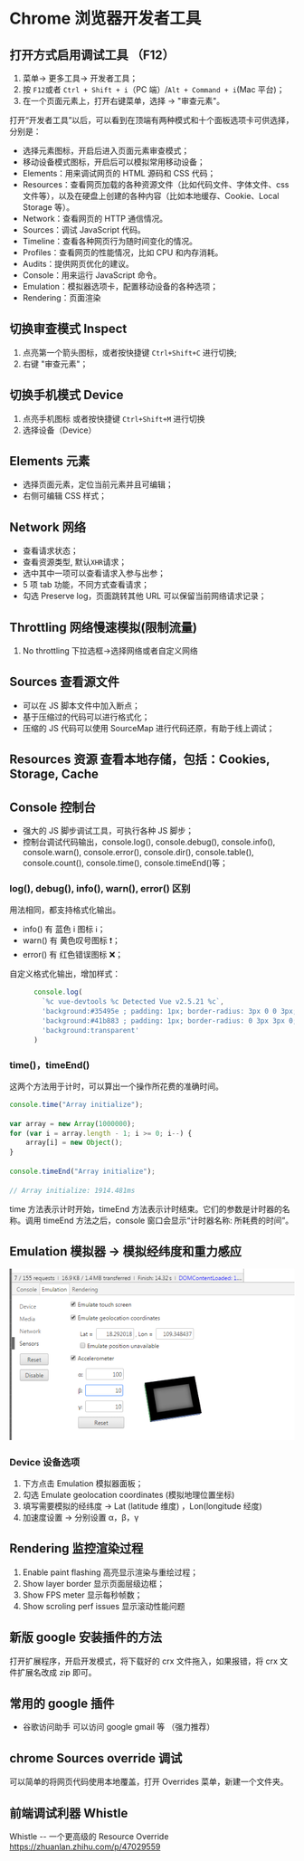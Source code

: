 # Chrome 浏览器开发者工具

## 打开方式启用调试工具 （F12）

1. 菜单-> 更多工具-> 开发者工具；
2. 按 `F12`或者 `Ctrl + Shift + i`（PC 端）/`Alt + Command + i`(Mac 平台)；
3. 在一个页面元素上，打开右键菜单，选择 -> "审查元素"。

打开“开发者工具”以后，可以看到在顶端有两种模式和十个面板选项卡可供选择，分别是：

-   选择元素图标，开启后进入页面元素审查模式；
-   移动设备模式图标，开启后可以模拟常用移动设备；
-   Elements：用来调试网页的 HTML 源码和 CSS 代码；
-   Resources：查看网页加载的各种资源文件（比如代码文件、字体文件、css 文件等），以及在硬盘上创建的各种内容（比如本地缓存、Cookie、Local Storage 等）。
-   Network：查看网页的 HTTP 通信情况。
-   Sources：调试 JavaScript 代码。
-   Timeline：查看各种网页行为随时间变化的情况。
-   Profiles：查看网页的性能情况，比如 CPU 和内存消耗。
-   Audits：提供网页优化的建议。
-   Console：用来运行 JavaScript 命令。
- Emulation：模拟器选项卡，配置移动设备的各种选项；
- Rendering：页面渲染

## 切换审查模式 Inspect

1. 点亮第一个箭头图标，或者按快捷键 `Ctrl+Shift+C` 进行切换;
2. 右键 "审查元素"；

## 切换手机模式 Device

1. 点亮手机图标 或者按快捷键 `Ctrl+Shift+M` 进行切换
2. 选择设备（Device）

## Elements 元素

-   选择页面元素，定位当前元素并且可编辑；
-   右侧可编辑 CSS 样式；

## Network 网络

-   查看请求状态；
-   查看资源类型, 默认`XHR`请求；
-   选中其中一项可以查看请求入参与出参；
-   5 项 tab 功能，不同方式查看请求；
-   勾选 Preserve log，页面跳转其他 URL 可以保留当前网络请求记录；

## Throttling 网络慢速模拟(限制流量)

1. No throttling 下拉选框->选择网络或者自定义网络

## Sources 查看源文件

- 可以在 JS 脚本文件中加入断点；
- 基于压缩过的代码可以进行格式化；
- 压缩的 JS 代码可以使用 SourceMap 进行代码还原，有助于线上调试；

## Resources 资源 查看本地存储，包括：Cookies, Storage, Cache

## Console 控制台

-   强大的 JS 脚步调试工具，可执行各种 JS 脚步；
-   控制台调试代码输出，console.log(), console.debug(), console.info(), console.warn(), console.error(), console.dir(), console.table(), console.count(), console.time(), console.timeEnd()等；

### log(), debug(), info(), warn(), error() 区别

用法相同，都支持格式化输出。

-   info() 有 蓝色 i 图标 :information_source:；
-   warn() 有 黄色叹号图标 :heavy_exclamation_mark:；
-   error() 有 红色错误图标 :x:；

自定义格式化输出，增加样式：

```js
      console.log(
        `%c vue-devtools %c Detected Vue v2.5.21 %c`,
        'background:#35495e ; padding: 1px; border-radius: 3px 0 0 3px;  color: #fff',
        'background:#41b883 ; padding: 1px; border-radius: 0 3px 3px 0;  color: #fff',
        'background:transparent'
      )
```

### time()，timeEnd()

这两个方法用于计时，可以算出一个操作所花费的准确时间。

```javascript
console.time("Array initialize");

var array = new Array(1000000);
for (var i = array.length - 1; i >= 0; i--) {
    array[i] = new Object();
}

console.timeEnd("Array initialize");

// Array initialize: 1914.481ms
```

time 方法表示计时开始，timeEnd 方法表示计时结束。它们的参数是计时器的名称。调用 timeEnd 方法之后，console 窗口会显示“计时器名称: 所耗费的时间”。

## Emulation 模拟器 -> 模拟经纬度和重力感应

[![geo](/images/geographic.png)](/images/geographic.png)

### Device 设备选项

1. 下方点击 Emulation 模拟器面板；
2. 勾选 Emulate geolocation coordinates (模拟地理位置坐标)
3. 填写需要模拟的经纬度 -> Lat (latitude 维度) ，Lon(longitude 经度)
4. 加速度设置 -> 分别设置 α，β，γ

## Rendering 监控渲染过程

1. Enable paint flashing 高亮显示渲染与重绘过程；
2. Show layer border 显示页面层级边框；
3. Show FPS meter 显示每秒帧数；
4. Show scroling perf issues 显示滚动性能问题

## 新版 google 安装插件的方法

打开扩展程序，开启开发模式，将下载好的 crx 文件拖入，如果报错，将 crx 文件扩展名改成 zip 即可。

## 常用的 google 插件

-   谷歌访问助手 可以访问 google gmail 等 （强力推荐）


## chrome Sources override 调试

可以简单的将网页代码使用本地覆盖，打开 Overrides 菜单，新建一个文件夹。

## 前端调试利器 Whistle

Whistle -- 一个更高级的 Resource Override <https://zhuanlan.zhihu.com/p/47029559>
